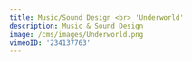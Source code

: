 ```yaml
---
title: Music/Sound Design <br> 'Underworld'
description: Music & Sound Design
image: /cms/images/Underworld.png
vimeoID: '234137763'
---
```


